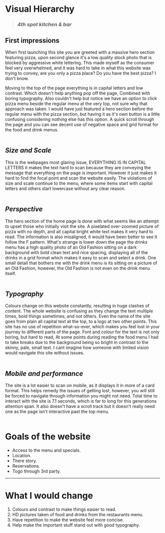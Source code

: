 
# Visual Hierarchy 
 > ### *4th spot kitchen & bar*

## **First impressions**
  When first launching this site you are greeted with a massive hero section featuring pizza, upon second glance it's a low quality stock photo that is blocked by aggressive white lettering. This made myself as the consumer feel very overwhelmed, and it was hard to take in what this website was trying to convey, are you only a pizza place? Do you have the best pizza? I don't know.
   
  Moving to the top of the page everything is in capital letters and low contrast. Which doesn't help anything pop off the page, Combined with boring typography. Also couldn't help but notice we have an option to click pizza menu beside the regular menu at the very top, not sure why that approach was taken. I would have just featured a hero section before the regular menu with the pizza section, but having it as it's own button is a little confusing considering nothing else has this option. A quick scroll through the page and you can see decent use of negative space and grid format for the food and drink menus. 
<br> </br>


  ## ***Size and Scale***

  This is the webpages most glaring issue, EVERYTHING IS IN CAPITAL LETTERS it makes the text hard to scan because they are conveying the message that everything on the page is important. However it just makes it hard to find the focal point and scan the website easily. The violations of size and scale continue to the menu, where some items start with capital letters and others start lowercase without any clear reason.
<br> </br>
  ## ***Perspective***
  The hero section of the home page is done with what seems like an attempt to upset those who initially visit the site. A pixelated over-zoomed picture of pizza with no depth, and all capital bright white text makes it very hard to read. The information is also misaligned, it would have been better to see it follow the F pattern. What's strange is lower down the page the drinks menu has a high quality photo of an Old Fashion sitting on a dark background with bold clean text and nice spacing, displaying all of the drinks in a grid format which makes it easy to scan and select a drink. One small detail that bothers me with the drink menu is its sitting on a picture of an Old Fashion, however, the Old Fashion is not even on the drink menu itself.
<br> </br>
  ## ***Typography***

 Colours change on this website constantly, resulting in huge clashes of content. The whole website is confusing as they change the text multiple times, bold things sometimes, and not others. Even the name of the site goes from plain all capital text at the top, to a logo at two other points. This site has no use of repetition what-so-ever, which makes you feel lost in your journey to different parts of the page. 
Font and colour for the text is not only boring, but hard to read, At some points during reading the food menu I had to take breaks due to the background being so bright in contrast to the skinny, pale, small text. I cant imagine how someone with limited vision would navigate this site without issues.
<br> </br>
  ## ***Mobile and performance***
 The site is a lot easier to scan on mobile, as it displays it in more of a card format. This helps remedy the issues of getting lost, however, you will still be forced to navigate through information you might not need.
 Total time to interact with the site is 7.1 seconds, which is far to long for this generations attention span. It also doesn't have a scroll track but it doesn't really need one as the page isn't interactive past the top menu.
<br> </br>

# Goals of the website
* Access to the menu and specials.
* Location.
* There story.
* Reservations.
* Togo through 3rd party.
 ---
# What I would change
1. Colours and contrast to make things easier to read.
2. HD pictures taken of food and drinks from the restaurants menu.
3. Have repetition to make the website feel more concise.
4. Help make the important stuff stand out with good typography.






  
